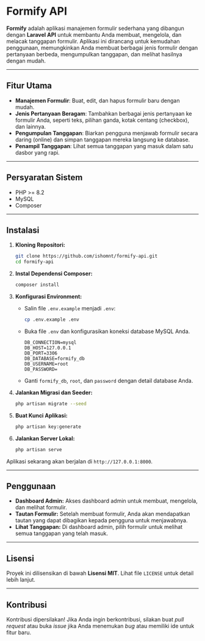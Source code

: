 # Formify API

**Formify** adalah aplikasi manajemen formulir sederhana yang dibangun dengan **Laravel API** untuk membantu Anda membuat, mengelola, dan melacak tanggapan formulir. Aplikasi ini dirancang untuk kemudahan penggunaan, memungkinkan Anda membuat berbagai jenis formulir dengan pertanyaan berbeda, mengumpulkan tanggapan, dan melihat hasilnya dengan mudah.

---

## Fitur Utama

-   **Manajemen Formulir**: Buat, edit, dan hapus formulir baru dengan mudah.
-   **Jenis Pertanyaan Beragam**: Tambahkan berbagai jenis pertanyaan ke formulir Anda, seperti teks, pilihan ganda, kotak centang (checkbox), dan lainnya.
-   **Pengumpulan Tanggapan**: Biarkan pengguna menjawab formulir secara daring (online) dan simpan tanggapan mereka langsung ke database.
-   **Penampil Tanggapan**: Lihat semua tanggapan yang masuk dalam satu dasbor yang rapi.

---

## Persyaratan Sistem

-   PHP >= 8.2
-   MySQL
-   Composer

---

## Instalasi

1.  **Kloning Repositori:**
    ```bash
    git clone https://github.com/ishomnt/formify-api.git
    cd formify-api
    ```

2.  **Instal Dependensi Composer:**
    ```bash
    composer install
    ```

3.  **Konfigurasi Environment:**
    -   Salin file `.env.example` menjadi `.env`:
        ```bash
        cp .env.example .env
        ```
    -   Buka file `.env` dan konfigurasikan koneksi database MySQL Anda.

        ```env
        DB_CONNECTION=mysql
        DB_HOST=127.0.0.1
        DB_PORT=3306
        DB_DATABASE=formify_db
        DB_USERNAME=root
        DB_PASSWORD=
        ```

    -   Ganti `formify_db`, `root`, dan `password` dengan detail database Anda.

4.  **Jalankan Migrasi dan Seeder:**
    ```bash
    php artisan migrate --seed
    ```

5.  **Buat Kunci Aplikasi:**
    ```bash
    php artisan key:generate
    ```

6.  **Jalankan Server Lokal:**
    ```bash
    php artisan serve
    ```

Aplikasi sekarang akan berjalan di `http://127.0.0.1:8000`.

---

## Penggunaan

-   **Dashboard Admin:** Akses dashboard admin untuk membuat, mengelola, dan melihat formulir.
-   **Tautan Formulir:** Setelah membuat formulir, Anda akan mendapatkan tautan yang dapat dibagikan kepada pengguna untuk menjawabnya.
-   **Lihat Tanggapan:** Di dashboard admin, pilih formulir untuk melihat semua tanggapan yang telah masuk.

---

## Lisensi

Proyek ini dilisensikan di bawah **Lisensi MIT**. Lihat file `LICENSE` untuk detail lebih lanjut.

---

## Kontribusi

Kontribusi dipersilakan! Jika Anda ingin berkontribusi, silakan buat *pull request* atau buka *issue* jika Anda menemukan *bug* atau memiliki ide untuk fitur baru.
